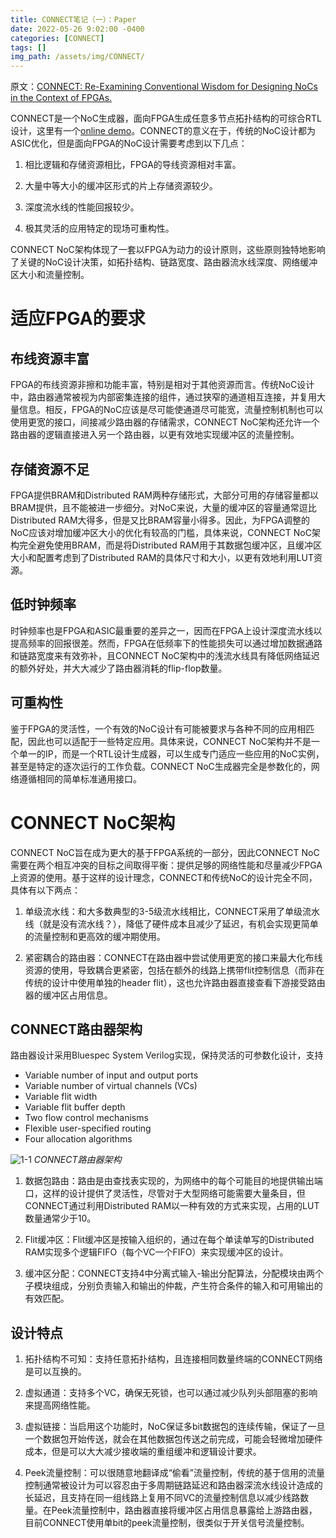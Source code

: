 ```yaml
---
title: CONNECT笔记（一）：Paper
date: 2022-05-26 9:02:00 -0400
categories: [CONNECT]
tags: []
img_path: /assets/img/CONNECT/
---
```


原文：[CONNECT: Re-Examining Conventional Wisdom for Designing NoCs in the Context of FPGAs.](https://www.cs.cmu.edu/~mpapamic/research/fpga2012_papamichael.pdf)

CONNECT是一个NoC生成器，面向FPGA生成任意多节点拓扑结构的可综合RTL设计，这里有一个[online demo](https://research.ece.cmu.edu/calcm/new_connect/connect/)。CONNECT的意义在于，传统的NoC设计都为ASIC优化，但是面向FPGA的NoC设计需要考虑到以下几点：

1. 相比逻辑和存储资源相比，FPGA的导线资源相对丰富。

1. 大量中等大小的缓冲区形式的片上存储资源较少。

1. 深度流水线的性能回报较少。

1. 极其灵活的应用特定的现场可重构性。

CONNECT NoC架构体现了一套以FPGA为动力的设计原则，这些原则独特地影响了关键的NoC设计决策，如拓扑结构、链路宽度、路由器流水线深度、网络缓冲区大小和流量控制。

# 适应FPGA的要求

## 布线资源丰富

FPGA的布线资源非擦和功能丰富，特别是相对于其他资源而言。传统NoC设计中，路由器通常被视为内部密集连接的组件，通过狭窄的通道相互连接，并复用大量信息。相反，FPGA的NoC应该是尽可能使通道尽可能宽，流量控制机制也可以使用更宽的接口，间接减少路由器的存储需求，CONNECT NoC架构还允许一个路由器的逻辑直接进入另一个路由器，以更有效地实现缓冲区的流量控制。

## 存储资源不足

FPGA提供BRAM和Distributed RAM两种存储形式，大部分可用的存储容量都以BRAM提供，且不能被进一步细分。对NoC来说，大量的缓冲区的容量通常逗比Distributed RAM大得多，但是又比BRAM容量小得多。因此，为FPGA调整的NoC应该对增加缓冲区大小的优化有较高的门槛，具体来说，CONNECT NoC架构完全避免使用BRAM，而是将Distributed RAM用于其数据包缓冲区，且缓冲区大小和配置考虑到了Distributed RAM的具体尺寸和大小，以更有效地利用LUT资源。

## 低时钟频率

时钟频率也是FPGA和ASIC最重要的差异之一，因而在FPGA上设计深度流水线以提高频率的回报很差。然而，FPGA在低频率下的性能损失可以通过增加数据通路和链路宽度来有效弥补，且CONNECT NoC架构中的浅流水线具有降低网络延迟的额外好处，并大大减少了路由器消耗的flip-flop数量。

## 可重构性

鉴于FPGA的灵活性，一个有效的NoC设计有可能被要求与各种不同的应用相匹配，因此也可以适配于一些特定应用。具体来说，CONNECT NoC架构并不是一个单一的IP，而是一个RTL设计生成器，可以生成专门适应一些应用的NoC实例，甚至是特定的逐次运行的工作负载。CONNECT NoC生成器完全是参数化的，网络遵循相同的简单标准通用接口。

# CONNECT NoC架构

CONNECT NoC旨在成为更大的基于FPGA系统的一部分，因此CONNECT NoC需要在两个相互冲突的目标之间取得平衡：提供足够的网络性能和尽量减少FPGA上资源的使用。基于这样的设计理念，CONNECT和传统NoC的设计完全不同，具体有以下两点：

1. 单级流水线：和大多数典型的3-5级流水线相比，CONNECT采用了单级流水线（就是没有流水线？），降低了硬件成本且减少了延迟，有机会实现更简单的流量控制和更高效的缓冲期使用。

1. 紧密耦合的路由器：CONNECT在路由器中尝试使用更宽的接口来最大化布线资源的使用，导致耦合更紧密，包括在额外的线路上携带flit控制信息（而非在传统的设计中使用单独的header flit），这也允许路由器直接查看下游接受路由器的缓冲区占用信息。

## CONNECT路由器架构

路由器设计采用Bluespec System Verilog实现，保持灵活的可参数化设计，支持

- Variable number of input and output ports
- Variable number of virtual channels (VCs)
- Variable flit width
- Variable flit buffer depth
- Two flow control mechanisms
- Flexible user-specified routing
- Four allocation algorithms

![1-1](1-1.png)
_CONNECT路由器架构_

1. 数据包路由：路由是由查找表实现的，为网络中的每个可能目的地提供输出端口，这样的设计提供了灵活性，尽管对于大型网络可能需要大量条目，但CONNECT通过利用Distributed RAM以一种有效的方式来实现，占用的LUT数量通常少于10。

1. Flit缓冲区：Flit缓冲区是按输入组织的，通过在每个单读单写的Distributed RAM实现多个逻辑FIFO（每个VC一个FIFO）来实现缓冲区的设计。

1. 缓冲区分配：CONNECT支持4中分离式输入-输出分配算法，分配模块由两个子模块组成，分别负责输入和输出的仲裁，产生符合条件的输入和可用输出的有效匹配。

## 设计特点

1. 拓扑结构不可知：支持任意拓扑结构，且连接相同数量终端的CONNECT网络是可以互换的。

1. 虚拟通道：支持多个VC，确保无死锁，也可以通过减少队列头部阻塞的影响来提高网络性能。

1. 虚拟链接：当启用这个功能时，NoC保证多bit数据包的连续传输，保证了一旦一个数据包开始传送，就会在其他数据包传送之前完成，可能会轻微增加硬件成本，但是可以大大减少接收端的重组缓冲和逻辑设计要求。

1. Peek流量控制：可以很随意地翻译成“偷看”流量控制，传统的基于信用的流量控制通常被设计为可以容忍由于多周期链路延迟和路由器深流水线设计造成的长延迟，且支持在同一组线路上复用不同VC的流量控制信息以减少线路数量。在Peek流量控制中，路由器直接将缓冲区占用信息暴露给上游路由器，目前CONNECT使用单bit的peek流量控制，很类似于开关信号流量控制。

